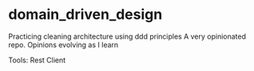 # domain_driven_design
Practicing cleaning architecture using ddd principles 
A very opinionated repo. Opinions evolving as I  learn 


Tools:
Rest Client
